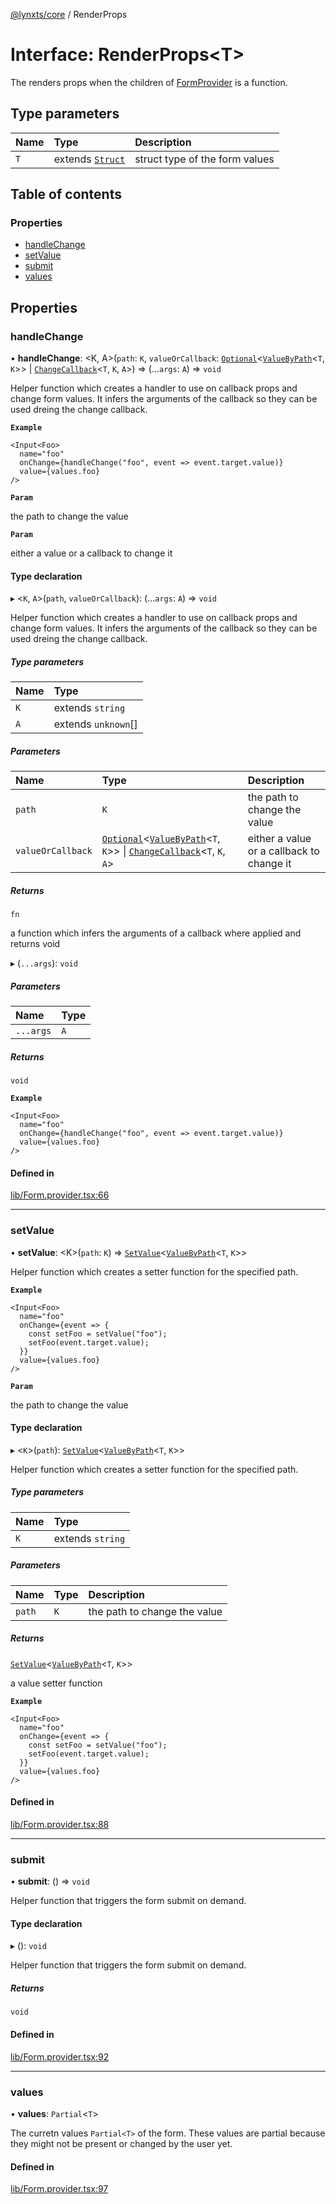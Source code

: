 [@lynxts/core](../README.md) / RenderProps

# Interface: RenderProps\<T\>

The renders props when the children of [FormProvider](../README.md#formprovider) is a function.

## Type parameters

| Name | Type | Description |
| :------ | :------ | :------ |
| `T` | extends [`Struct`](../README.md#struct) | struct type of the form values |

## Table of contents

### Properties

- [handleChange](RenderProps.md#handlechange)
- [setValue](RenderProps.md#setvalue)
- [submit](RenderProps.md#submit)
- [values](RenderProps.md#values)

## Properties

### handleChange

• **handleChange**: \<K, A\>(`path`: `K`, `valueOrCallback`: [`Optional`](../README.md#optional)\<[`ValueByPath`](../README.md#valuebypath)\<`T`, `K`\>\> \| [`ChangeCallback`](../README.md#changecallback)\<`T`, `K`, `A`\>) => (...`args`: `A`) => `void`

Helper function which creates a handler to use on callback props and
change form values. It infers the arguments of the callback so they can be
used dreing the change callback.

**`Example`**

```
<Input<Foo>
  name="foo"
  onChange={handleChange("foo", event => event.target.value)}
  value={values.foo}
/>
```

**`Param`**

the path to change the value

**`Param`**

either a value or a callback to change it

#### Type declaration

▸ \<`K`, `A`\>(`path`, `valueOrCallback`): (...`args`: `A`) => `void`

Helper function which creates a handler to use on callback props and
change form values. It infers the arguments of the callback so they can be
used dreing the change callback.

##### Type parameters

| Name | Type |
| :------ | :------ |
| `K` | extends `string` |
| `A` | extends `unknown`[] |

##### Parameters

| Name | Type | Description |
| :------ | :------ | :------ |
| `path` | `K` | the path to change the value |
| `valueOrCallback` | [`Optional`](../README.md#optional)\<[`ValueByPath`](../README.md#valuebypath)\<`T`, `K`\>\> \| [`ChangeCallback`](../README.md#changecallback)\<`T`, `K`, `A`\> | either a value or a callback to change it |

##### Returns

`fn`

a function which infers the arguments of a callback where applied
         and returns void

▸ (`...args`): `void`

##### Parameters

| Name | Type |
| :------ | :------ |
| `...args` | `A` |

##### Returns

`void`

**`Example`**

```
<Input<Foo>
  name="foo"
  onChange={handleChange("foo", event => event.target.value)}
  value={values.foo}
/>
```

#### Defined in

[lib/Form.provider.tsx:66](https://github.com/JoseLion/lynxts/blob/main/packages/core/src/lib/Form.provider.tsx#L66)

___

### setValue

• **setValue**: \<K\>(`path`: `K`) => [`SetValue`](../README.md#setvalue)\<[`ValueByPath`](../README.md#valuebypath)\<`T`, `K`\>\>

Helper function which creates a setter function for the specified path.

**`Example`**

```
<Input<Foo>
  name="foo"
  onChange={event => {
    const setFoo = setValue("foo");
    setFoo(event.target.value);
  }}
  value={values.foo}
/>
```

**`Param`**

the path to change the value

#### Type declaration

▸ \<`K`\>(`path`): [`SetValue`](../README.md#setvalue)\<[`ValueByPath`](../README.md#valuebypath)\<`T`, `K`\>\>

Helper function which creates a setter function for the specified path.

##### Type parameters

| Name | Type |
| :------ | :------ |
| `K` | extends `string` |

##### Parameters

| Name | Type | Description |
| :------ | :------ | :------ |
| `path` | `K` | the path to change the value |

##### Returns

[`SetValue`](../README.md#setvalue)\<[`ValueByPath`](../README.md#valuebypath)\<`T`, `K`\>\>

a value setter function

**`Example`**

```
<Input<Foo>
  name="foo"
  onChange={event => {
    const setFoo = setValue("foo");
    setFoo(event.target.value);
  }}
  value={values.foo}
/>
```

#### Defined in

[lib/Form.provider.tsx:88](https://github.com/JoseLion/lynxts/blob/main/packages/core/src/lib/Form.provider.tsx#L88)

___

### submit

• **submit**: () => `void`

Helper function that triggers the form submit on demand.

#### Type declaration

▸ (): `void`

Helper function that triggers the form submit on demand.

##### Returns

`void`

#### Defined in

[lib/Form.provider.tsx:92](https://github.com/JoseLion/lynxts/blob/main/packages/core/src/lib/Form.provider.tsx#L92)

___

### values

• **values**: `Partial`\<`T`\>

The curretn values `Partial<T>` of the form. These values are partial
because they might not be present or changed by the user yet.

#### Defined in

[lib/Form.provider.tsx:97](https://github.com/JoseLion/lynxts/blob/main/packages/core/src/lib/Form.provider.tsx#L97)
